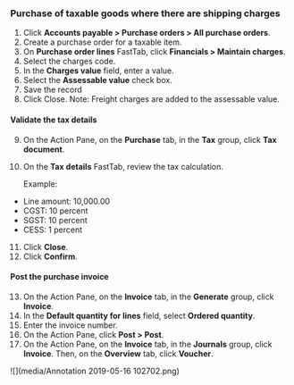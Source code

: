 ### Purchase of taxable goods where there are shipping charges

1. Click **Accounts payable > Purchase orders > All purchase orders**.
2. Create a purchase order for a taxable item.
3. On **Purchase order lines** FastTab, click **Financials > Maintain charges**.
4. Select the charges code.
5. In the **Charges value** field, enter a value.
6. Select the **Assessable value** check box.
7. Save the record
8. Click Close.
Note: Freight charges are added to the assessable value.

#### Validate the tax details

9. On the Action Pane, on the **Purchase** tab, in the **Tax** group, click **Tax document**.

10. On the **Tax details** FastTab, review the tax calculation.

    Example:

- Line amount: 10,000.00
- CGST: 10 percent
- SGST: 10 percent
- CESS: 1 percent

11. Click **Close**.
12. Click **Confirm**.

#### Post the purchase invoice

13. On the Action Pane, on the **Invoice** tab, in the **Generate** group, click **Invoice**.
14. In the **Default quantity for lines** field, select **Ordered quantity**.
15. Enter the invoice number.
16. On the Action Pane, click **Post > Post**.
17. On the Action Pane, on the **Invoice** tab, in the **Journals** group, click **Invoice**. Then, on the **Overview** tab, click **Voucher**.

![](media/Annotation 2019-05-16 102702.png)



